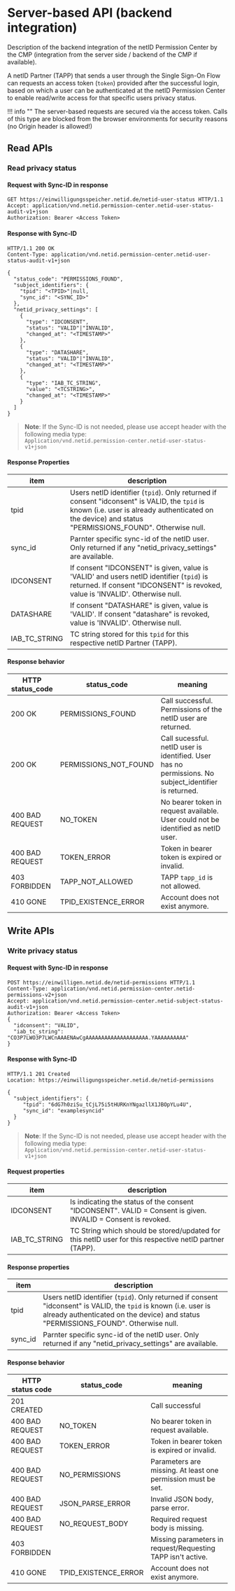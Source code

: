 # Server-based API (backend integration)

Description of the backend integration of the netID Permission Center by the CMP (integration from the server side / backend of the CMP if available).

A netID Partner (TAPP) that sends a user through the Single Sign-On Flow can requests an access token (`token`) provided after the successful login, based on which a user can be authenticated at the netID Permission Center to enable read/write access for that specific users privacy status.

!!! info  ""
    The server-based requests are secured via the access token.
    Calls of this type are blocked from the browser environments for security reasons (no Origin header is allowed!)

## Read APIs

### Read privacy status

#### Request with Sync-ID in response

```http
GET https://einwilligungsspeicher.netid.de/netid-user-status HTTP/1.1
Accept: application/vnd.netid.permission-center.netid-user-status-audit-v1+json
Authorization: Bearer <Access Token>
```

#### Response with Sync-ID

```http
HTTP/1.1 200 OK
Content-Type: application/vnd.netid.permission-center.netid-user-status-audit-v1+json

{
  "status_code": "PERMISSIONS_FOUND",
  "subject_identifiers": {
    "tpid": "<TPID>"|null,
    "sync_id": "<SYNC_ID>"
  },
  "netid_privacy_settings": [
    {
      "type": "IDCONSENT",
      "status": "VALID"|"INVALID",
      "changed_at": "<TIMESTAMP>"
    },
    {
      "type": "DATASHARE",
      "status": "VALID"|"INVALID",
      "changed_at": "<TIMESTAMP>" 
    },
    {
      "type": "IAB_TC_STRING",
      "value": "<TCSTRING>",
      "changed_at": "<TIMESTAMP>"
    }
  ]
}
```

> **Note**: If the Sync-ID is not needed, please use accept header with the following media type: <br>
    ```
    Application/vnd.netid.permission-center.netid-user-status-v1+json
    ```

#### Response Properties

| item | description |
|---|---|
| tpid | Users netID identifier (`tpid`). Only returned if consent "idconsent" is VALID, the `tpid` is known (i.e. user is already authenticated on the device) and status "PERMISSIONS_FOUND". Otherwise null. |
| sync_id | Parnter specific sync-id of the netID user. Only returned if any "netid_privacy_settings" are available. |
| IDCONSENT | If consent "IDCONSENT" is given, value is 'VALID' and users netID identifier (`tpid`) is returned. If consent "IDCONSENT" is revoked, value is 'INVALID'. Otherwise null. |
| DATASHARE | If consent "DATASHARE" is given, value is 'VALID'. If consent "datashare" is revoked, value is 'INVALID'. Otherwise null. |
| IAB_TC_STRING | TC string stored for this `tpid` for this respective netID Partner (TAPP). |

#### Response behavior

| HTTP status_code | status_code | meaning |
| ----------- | ----------- | ----------- |
| 200 OK | PERMISSIONS_FOUND | Call successful. Permissions of the netID user are returned. |
| 200 OK | PERMISSIONS_NOT_FOUND | Call sucessful. netID user is identified. User has no permissions. No subject_identifier is returned.  |
| 400 BAD REQUEST | NO_TOKEN | No bearer token in request available. User could not be identified as netID user. |
| 400 BAD REQUEST | TOKEN_ERROR | Token in bearer token is expired or invalid. |
| 403 FORBIDDEN | TAPP_NOT_ALLOWED | TAPP `tapp_id` is not allowed. |
| 410 GONE | TPID_EXISTENCE_ERROR | Account does not exist anymore. |

## Write APIs

### Write privacy status

#### Request with Sync-ID in response

```http
POST https://einwilligen.netid.de/netid-permissions HTTP/1.1
Content-Type: application/vnd.netid.permission-center.netid-permissions-v2+json
Accept: application/vnd.netid.permission-center.netid-subject-status-audit-v1+json 
Authorization: Bearer <Access Token>
{
  "idconsent": "VALID",
  "iab_tc_string": "CO3P7LWO3P7LWCnAAAENAwCgAAAAAAAAAAAAAAAAAAAA.YAAAAAAAAAA"
}
```

#### Response with Sync-ID

```http
HTTP/1.1 201 Created
Location: https://einwilligungsspeicher.netid.de/netid-permissions

{
  "subject_identifiers": {
     "tpid": "6dG7h0ziSu_tCjL75i5tHURKnYNgazllX1JBOpYLu4U",
     "sync_id": "examplesyncid"
  }
}
```

> **Note**: If the Sync-ID is not needed, please use accept header with the following media type: <br>
    ```
    Application/vnd.netid.permission-center.netid-user-status-v1+json
    ```

#### Request properties

|item|description|
|---|---|
| IDCONSENT | Is indicating the status of the consent "IDCONSENT". VALID = Consent is given. INVALID = Consent is revoked. |
| IAB_TC_STRING | TC String which should be stored/updated for this netID user for this respective netID partner (TAPP). |

#### Response properties

| item | description |
|---|---|
| tpid | Users netID identifier (`tpid`). Only returned if consent "idconsent" is VALID, the `tpid` is known (i.e. user is already authenticated on the device) and status "PERMISSIONS_FOUND". Otherwise null. |
| sync_id | Parnter specific sync-id of the netID user. Only returned if any "netid_privacy_settings" are available. |

#### Response behavior

| HTTP status code | status_code | meaning |
| ----------- | ----------- | ----------- |
| 201 CREATED |  | Call successful |
| 400 BAD REQUEST | NO_TOKEN | No bearer token in request available. |
| 400 BAD REQUEST | TOKEN_ERROR | Token in bearer token is expired or invalid. |
| 400 BAD REQUEST | NO_PERMISSIONS | Parameters are missing. At least one permission must be set. |
| 400 BAD REQUEST | JSON_PARSE_ERROR | Invalid JSON body, parse error. |
| 400 BAD REQUEST | NO_REQUEST_BODY | Required request body is missing. |
| 403 FORBIDDEN | | Missing parameters in request/Requesting TAPP isn't active. |
| 410 GONE | TPID_EXISTENCE_ERROR | Account does not exist anymore. |


